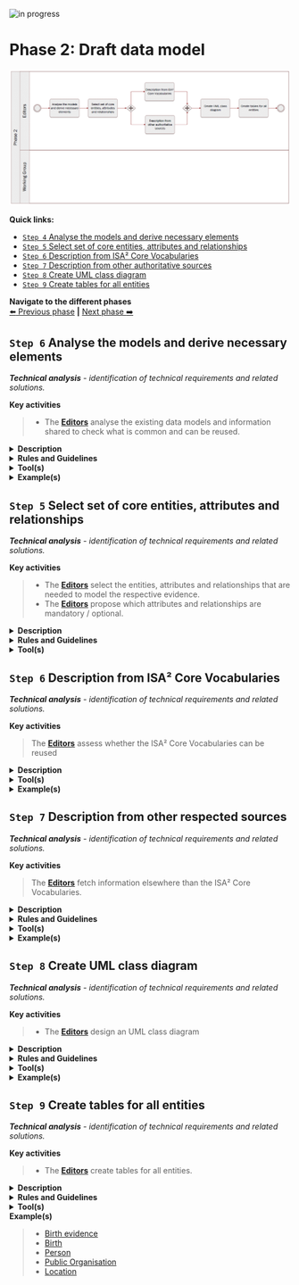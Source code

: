 ![in progress](https://img.shields.io/badge/status-in%20progress-yellow)

# Phase 2: Draft data model
![Process_Phase 2](img/methodology_phase2.PNG)

**Quick links:**
- [`Step 4` Analyse the models and derive necessary elements](../phase2.md#step-4-Analyse-the-models-and-derive-necessary-elements)
- [`Step 5` Select set of core entities, attributes and relationships](../phase2.md#step-5-Select-set-of-core-entities,-attributes-and-relationships)
- [`Step 6` Description from ISA² Core Vocabularies](../phase2.md#step-6-Description-from-ISA²-Core-Vocabularies)
- [`Step 7` Description from other authoritative sources](../phase2.md#step-7-Description-from-other-authoritative-sources)
- [`Step 8` Create UML class diagram](../phase2.md#step-8-Create-UML-class-diagram)
- [`Step 9` Create tables for all entities](../phase2.md#step-9-Create-tables-for-all-entities)

**Navigate to the different phases**\
[:arrow_left: Previous phase](phase1.md) **|**
[Next phase :arrow_right:](phase3.md)

## `Step 6` Analyse the models and derive necessary elements
<i><b>Technical analysis</b> - identification of technical requirements and related solutions.</i>

**Key activities**
> * The [<b>Editors</b>](../stakeholders#editors) analyse the existing data models and information shared to check what is common and can be reused.

<details>
  <summary><b>Description</b></summary>
  
The Editors analyse the data models, concrete examples and other useful documentation received from the Working Group and the DGs in the previous steps. They specifically look for similarities (and dissimilarities) between the different data models and documentation in order to identify a common set of entities, attributes and relationships, that are relevant for the respective evidence that is being modelled.
Considering the procedure for which the evidence is modelled, and subsequently the use case(s) can serve to analyse models and documentation in order to derive necessary elements. 

</details>


<details>
  <summary><b>Rules and Guidelines</b></summary>
  
> * The data model to be produced is not modelling paper documents but rather evidence itself, i.e., information required by competent authorities to prove a fact. So, the grain of the data should be limited to the fact to prove, when modelling evidence types. The Editors should look for the minimum common denominator when consolidating and analysing (fragment of) data models and information received. 
> * The [SKOS Mapping Properties](https://www.w3.org/TR/skos-reference/#mapping) can be used to compare entities or attributes across different models.
> * When selecting the core entities, attributes and relationships, the editors can define thresholds allowing to decide which of the latter will be mandatory, optional or discarded. For instance, if no other Member State mentioned the need for an attribute it will therefore be discarded.


</details>


<details>
  <summary><b>Tool(s)</b></summary>

> * [Linked Open Vocabularies](https://lov.linkeddata.es/dataset/lov) which is a source for predicates, i.e. existing attributes/relationships that might be candidates for reuse.
> * A spreadsheet tool can be used to present and compare the different data models.
</details>

<details>
  <summary><b>Example(s)</b></summary>
  
The table below illustrates how SKOS mapping properties can be used to compare models. 
<b> insert picture </b>
If provided, the table can also include definitions and URIs to ease comparison.

</details>

## `Step 5` Select set of core entities, attributes and relationships
<i><b>Technical analysis</b> - identification of technical requirements and related solutions.</i>

**Key activities**
> * The [<b>Editors</b>](../stakeholders#editors) select the entities, attributes and relationships that are needed to model the respective evidence.
> * The [<b>Editors</b>](../stakeholders#editors) propose which attributes and relationships are mandatory / optional. 

<details>
  <summary><b>Description</b></summary>
  
With the output of the previous steps, the Editors select the entities, attributes and relationships that are common to most data models and that are necessary to model the evidence. They also determine which attributes should be mandatory and optional. 

They do this by agreeing upon thresholds with the Working Group. These thresholds might be quantifiable, e.g. “if at least five Member States have an attribute, the attribute is included” or “if one Member State is not able to provide an attribute, the attribute is made optional”.
  
</details>

<details>
  <summary><b>Rules and Guidelines</b></summary>
  
Be as specific as possible, without restricting local flexibility too much.

</details>

<details>
  <summary><b>Tool(s)</b></summary>
  
> * A spreadsheet tool can be used to select the set of core entities, attributes and relationships of the common data model.
> * The collaborative tool can be used to hold the discussion on the inclusion of entities, attributes and relationships.


</details>


## `Step 6` Description from ISA² Core Vocabularies
<i><b>Technical analysis</b> - identification of technical requirements and related solutions.</i>


**Key activities**
> The [<b>Editors</b>](../stakeholders#editors) assess whether the ISA² Core Vocabularies can be reused


<details>
  <summary><b>Description</b></summary>
  
The Editors verify whether an ISA² Core Vocabulary can be reused. Reuse is a key objective when drafting data models. In case there is no ISA² Core Vocabulary reusable, or it is not coherent to the context of the data model, the editors will consider other possibilities as presented in step 7.

> Core Vocabularies are simplified, re-usable and extensible data models that capture the fundamental characteristics of an entity in a context-neutral fashion. Public administrations can use and extend the Core Vocabularies in the following contexts:
> * Development of new systems
> * Information exchange between systems
> * Data integration
> * Open data publishing 

</details>

<details>
  <summary><b>Tool(s)</b></summary>
  
  
* [Core Person Vocabulary](https://joinup.ec.europa.eu/release/core-person-vocabulary/100)
* [Core Business Vocabulary](https://joinup.ec.europa.eu/release/core-business-vocabulary/100) 
* [Core Location Vocabulary](https://joinup.ec.europa.eu/release/core-location-vocabulary/100) 
* [Core Criterion and Core Evidence Vocabulary](https://joinup.ec.europa.eu/release/core-criterion-and-core-evidence-vocabulary-v100)
* [Core Public Organisation Vocabulary](https://joinup.ec.europa.eu/release/core-public-organisation-vocabulary-v100) 
* [Core Public Service Vocabulary Application Profile](https://joinup.ec.europa.eu/collection/semantic-interoperability-community-semic/solution/core-public-service-vocabulary-application-profile)

</details>

<details>
  <summary><b>Example(s)</b></summary>

> * The Core Person Vocabulary describes a class/entity Person that has an attribute/property "gender" that expects a Code as data type, coming from four possible controlled vocs: ISO, Eurostat, HL7 or SDMX.
> * Gender is a challenging topic due to the different recognition of non-binary gender, [issue #143](https://github.com/SEMICeu/SDG-sandbox/issues/143).

</details>

## `Step 7` Description from other respected sources
<i><b>Technical analysis</b> - identification of technical requirements and related solutions.</i>

**Key activities**
> The [<b>Editors</b>](../stakeholders#editors) fetch information elsewhere than the ISA² Core Vocabularies.

<details>
  <summary><b>Description</b></summary>
  
 Should an entity or attribute not be (properly) defined in the ISA² Core Vocabularies, the editors find adequate documentation elsewhere.
<i>‘Not properly defined’ refers to a circular definition of a term, i.e. already containing the term that is to be defined.</i> 

1. Other respected sources can be considered when the terms are defined in a well-known domain-specific ontology.  
In general, entities, attributes, relationships and definitions should be linked to existing terminologies. 
2. In the event of information not being available in existing vocabularies, the editors propose definitions for new entities / attributes using respected and authoritative dictionaries (which are deemed of excellence).

<i>A ‘respected dictionary’ refers to a dictionary widely regarded as the accepted authority on the English language. </i>

</details>

<details>
  <summary><b>Rules and Guidelines</b></summary>
  
 Generic rules and guidelines 
 > * Entities can be documented by using tools such as the [Interoperability Platform and Data Vocabularies Tools](https://ec.europa.eu/isa2/actions/improving-semantic-interoperability-european-egovernment-systems_en).

  Specific rules and guidelines for  the table per entity
  > * When defining a term, it should not be included in the tentative definition.

</details>

<details>
  <summary><b>Tool(s)</b></summary>

> * [Oxford dictionary](https://www.oxfordlearnersdictionaries.com/us/)
> * [Merriam-Webster](https://www.merriam-webster.com/)
  
</details>

<details>
  <summary><b>Example(s)</b></summary>

For instance, for the [Completion of secondary education evidence](https://github.com/SEMICeu/SDG-sandbox/blob/master/evidences/certificate_of_completion_of_secondary_education/data_model/certificate_of_completion_of_secondary_education_tables_v0.02.md) the <b>course name</b> definition comes from [Merriam-Webster](https://www.merriam-webster.com/dictionary/course) ; i.e. “Name given to a number of lectures or other matters dealing with a subject.”
</details>

## `Step 8` Create UML class diagram
<i><b>Technical analysis</b> - identification of technical requirements and related solutions.</i>

**Key activities**
> * The [<b>Editors</b>](../stakeholders#editors) design an UML class diagram

<details>
  <summary><b>Description</b></summary>
  
The Editors will leverage from the information collected in the previous phase to develop a UML class diagram. The latter aims at visually describing how entities of the data model will interact with each other. The different entities, the relationship between entities, and their attributes as well as the expected types are displayed.

The exclusive focus on entities, attributes and relationships will allow the Working Group members to concentrate on the semantic aspects of the model. Supplementary modelling elements are  added in step 9 when entities are documented in tables.

</details>

<details>
  <summary><b>Rules and Guidelines</b></summary>
  
> * Follow the [UML design rules](https://www.omg.org/spec/UML/About-UML/):
>> * Each element and their relationships should be identified in advance;
>> * Attributes of each class should be clearly identified;
>> * Attributes should be presented in the following manner:attributeName: expected type. “Expected type” is further defined in step 11;
>> * Avoid as much as possible lines crossing each other;
>> * Ensure orthogonality of relationships;
>> * Parents elements are higher than the child elements, so the subclass arrows always point upwards;
>> * Align elements either by one of their sides or by their centers;
>> * Make elements of the same size, if possible;
>> * Diagrams should show the cardinality of attributes and relationships as well;
>> * Entities names should start with an uppercase;
>> * Attributes names should start with a lower case.

</details>

<details>
  <summary><b>Tool(s)</b></summary>

Some examples of proprietary and open source tools are the following:

Proprietary tools:
> * [Enterprise Architect](https://www.sparxsystems.eu/enterprise-architect/ea-purchase/)
> * [Microsoft Visio](https://www.microsoft.com/en-us/microsoft-365/visio/flowchart-software)
> * [MagicDraw (No Magic)](https://www.nomagic.com/products/magicdraw)
> * [Visual Paradigm](https://www.visual-paradigm.com/)

Open source tools:
> * [Modelio](https://www.modelio.org/)
> * [UMLet](https://www.umlet.com/)

</details>

<details>
  <summary><b>Example(s)</b></summary>

* [Birth Certificate evidence](https://github.com/SEMICeu/SDG-sandbox/tree/master/evidences/birth_certificate/data_model)

</details>

## `Step 9` Create tables for all entities
<i><b>Technical analysis</b> - identification of technical requirements and related solutions.</i>

**Key activities**
> * The [<b>Editors</b>](../stakeholders#editors) create tables for all entities.

<details>
  <summary><b>Description</b></summary>
  
Relying on the input gathered, the editors draft tables for all the entities of the data model. Per entity, the table consists of the following elements;
> * Proposed attribute(s) / relationship(s)
> * Proposed expected type
> * Proposed definition
> * Proposed cardinality

Tables are a way to provide further information and context to the data model, unlike the UML class diagram which can be seen as a visual representation of the data model. Both form the data model referred to in the further steps.

</details>

<details>
  <summary><b>Rules and Guidelines</b></summary>

Generic rules and guidelines for step 9
> * Multilingualism, localisation and internationalisation aspects should be considered. A language neutral identifier for every concept and additional Member State language columns in the tables helps Member State participation.
> * The scope of the data model should be described by a fact or an event that is proven by the evidence represented by the data model.
> * The tables should have a language-neutral identifier that, along the creation and review of the data model, is agnostic to name changes. 

Specific rules and guidelines for the table per entity:
> * Sources of the entities/attributes should be added, e.g. existing regulation, reused model, etc. 
> * Entities,attributes and relationships should be accompanied by a definition as well as their cardinality.
> * [The regulation 2016/1191](https://www.google.com/url?q=https://eur-lex.europa.eu/legal-content/EN/TXT/?uri%3DCELEX%253A32016R1191&sa=D&ust=1608109108137000&usg=AOvVaw03z_d3IraqIsVD7VQ8V1mb) on Public Documents sets a set of fields for the production of multilingual standard forms. Each field has a code and a text label that has been officially translated into the Member States’ official languages. It is essential to provide (when possible) the correspondence between the attributes of the proposed data model to the fields of the multilingual standard forms of the regulation on Public Documents for evidences related to such domain. The aforementioned approach could be reused for evidences other than public documents. 

</details>

<details>
  <summary><b>Tool(s)</b></summary>
  <i>The collaborative tool, e.g. Github.</i>
</details>

  <summary><b>Example(s)</b></summary>

> * [Birth evidence](https://github.com/SEMICeu/SDG-sandbox/blob/master/evidences/birth_certificate/data_model/birth_certificate_tables_v0.02.md#birth-evidence-1)
> * [Birth](https://github.com/SEMICeu/SDG-sandbox/blob/master/evidences/birth_certificate/data_model/birth_certificate_tables_v0.02.md#birth)
> * [Person](https://github.com/SEMICeu/SDG-sandbox/blob/master/evidences/birth_certificate/data_model/birth_certificate_tables_v0.02.md#person)
> * [Public Organisation](https://github.com/SEMICeu/SDG-sandbox/blob/master/evidences/birth_certificate/data_model/birth_certificate_tables_v0.02.md#public-organisation)
> * [Location](https://github.com/SEMICeu/SDG-sandbox/blob/master/evidences/birth_certificate/data_model/birth_certificate_tables_v0.02.md#location)

</details>
